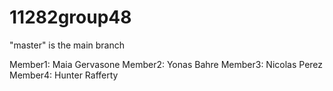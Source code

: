 # 11282group48
"master" is the main branch

Member1: Maia Gervasone
Member2: Yonas Bahre 
Member3: Nicolas Perez
Member4: Hunter Rafferty
